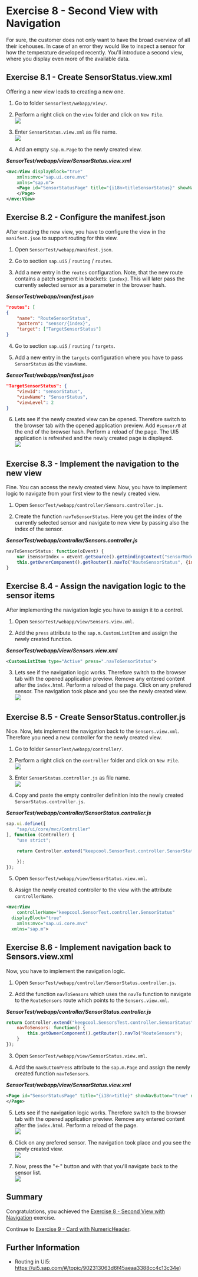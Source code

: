 # Exercise 8 - Second View with Navigation

For sure, the customer does not only want to have the broad overview of all their icehouses. In case of an error they would like to inspect a sensor for how the temperature developed recently. You'll introduce a second view, where you display even more of the available data.

## Exercise 8.1 - Create SensorStatus.view.xml

Offering a new view leads to creating a new one.

1. Go to folder `SensorTest/webapp/view/`.

2. Perform a right click on the `view` folder and click on `New File`.
<br>![](images/08_01_0010.png)

3. Enter `SensorStatus.view.xml` as file name.
<br>![](images/08_01_0020.png)

4. Add an empty `sap.m.Page` to the newly created view.

***SensorTest/webapp/view/SensorStatus.view.xml***

````xml
<mvc:View displayBlock="true"
	xmlns:mvc="sap.ui.core.mvc"
	xmlns="sap.m">
	<Page id="SensorStatusPage" title="{i18n>titleSensorStatus}" showNavButton="true">
	</Page>
</mvc:View>
````

## Exercise 8.2 - Configure the manifest.json

After creating the new view, you have to configure the view in the `manifest.json` to support routing for this view.

1. Open `SensorTest/webapp/manifest.json`.

2. Go to section `sap.ui5` / `routing` / `routes`.

3. Add a new entry in the `routes` configuration. Note, that the new route contains a patch segment in brackets: `{index}`. This will later pass the currently selected sensor as a parameter in the browser hash.

***SensorTest/webapp/manifest.json***

````json
"routes": [
{
    "name": "RouteSensorStatus",
    "pattern": "sensor/{index}",
    "target": ["TargetSensorStatus"]
}
````

4. Go to section `sap.ui5` / `routing` / `targets`.

5. Add a new entry in the `targets` configuration where you have to pass `SensorStatus` as the `viewName`.

***SensorTest/webapp/manifest.json***

````json
"TargetSensorStatus": {
    "viewId": "sensorStatus",
    "viewName": "SensorStatus",
    "viewLevel": 2
}
````

6. Lets see if the newly created view can be opened. Therefore switch to the browser tab with the opened application preview. Add `#sensor/0` at the end of the browser hash. Perform a reload of the page. The UI5 application is refreshed and the newly created page is displayed.
<br>![](images/08_02_0010.png)

## Exercise 8.3 - Implement the navigation to the new view

Fine. You can access the newly created view. Now, you have to implement logic to navigate from your first view to the newly created view.

1. Open `SensorTest/webapp/controller/Sensors.controller.js`.

2. Create the function `navToSensorStatus`. Here you get the index of the currently selected sensor and navigate to new view by passing also the index of the sensor.

***SensorTest/webapp/controller/Sensors.controller.js***

````js
navToSensorStatus: function(oEvent) {
    var iSensorIndex = oEvent.getSource().getBindingContext("sensorModel").getProperty("index");
    this.getOwnerComponent().getRouter().navTo("RouteSensorStatus", {index: iSensorIndex});
}
````

## Exercise 8.4 - Assign the navigation logic to the sensor items

After implementing the navigation logic you have to assign it to a control.

1. Open `SensorTest/webapp/view/Sensors.view.xml`.

2. Add the `press` attribute to the `sap.m.CustomListItem` and assign the newly created function.

***SensorTest/webapp/view/Sensors.view.xml***

````xml
<CustomListItem type="Active" press=".navToSensorStatus">
````

3. Lets see if the navigation logic works. Therefore switch to the browser tab with the opened application preview. Remove any entered content after the `index.html`. Perform a reload of the page. Click on any prefered sensor. The navigation took place and you see the newly created view.
<br>![](images/08_04_0010.png)

## Exercise 8.5 - Create SensorStatus.controller.js
Nice. Now, lets implement the navigation back to the `Sensors.view.xml`. Therefore you need a new controller for the newly created view.

1. Go to folder `SensorTest/webapp/controller/`.

2. Perform a right click on the `controller` folder and click on `New File`.
<br>![](images/08_05_0010.png)

3. Enter `SensorStatus.controller.js` as file name.
<br>![](images/08_05_0020.png)

4. Copy and paste the empty controller definition into the newly created `SensorStatus.controller.js`.

***SensorTest/webapp/controller/SensorStatus.controller.js***

````js
sap.ui.define([
	"sap/ui/core/mvc/Controller"
], function (Controller) {
	"use strict";

	return Controller.extend("keepcool.SensorTest.controller.SensorStatus", {

	});
});
````

5. Open `SensorTest/webapp/view/SensorStatus.view.xml`.

6. Assign the newly created controller to the view with the attribute `controllerName`.

````xml
<mvc:View 
    controllerName="keepcool.SensorTest.controller.SensorStatus" 
  displayBlock="true" 
	xmlns:mvc="sap.ui.core.mvc" 
  xmlns="sap.m">
  ````

## Exercise 8.6 - Implement navigation back to Sensors.view.xml

Now, you have to implement the navigation logic.

1. Open `SensorTest/webapp/controller/SensorStatus.controller.js`.

2. Add the function `navToSensors` which uses the `navTo` function to navigate to the `RouteSensors` route which points to the `Sensors.view.xml`.

***SensorTest/webapp/controller/SensorStatus.controller.js***

````js
return Controller.extend("keepcool.SensorsTest.controller.SensorStatus", {
	navToSensors: function() {
		this.getOwnerComponent().getRouter().navTo("RouteSensors");
	}
});
````

3. Open `SensorTest/webapp/view/SensorStatus.view.xml`.

4. Add the `navButtonPress` attribute to the `sap.m.Page` and assign the newly created function `navToSensors`.

***SensorTest/webapp/view/SensorStatus.view.xml***

````xml
<Page id="SensorStatusPage" title="{i18n>title}" showNavButton="true" navButtonPress=".navToSensors">
</Page>
````

5. Lets see if the navigation logic works. Therefore switch to the browser tab with the opened application preview. Remove any entered content after the `index.html`. Perform a reload of the page. 
<br>![](images/08_06_0010.png)

6. Click on any prefered sensor. The navigation took place and you see the newly created view.
<br>![](images/08_06_0020.png)

7. Now, press the "&#8592;" button and with that you'll navigate back to the sensor list.
<br>![](images/08_06_0030.png)

## Summary

Congratulations, you achieved the [Exercise 8 - Second View with Navigation](#exercise-8---second-view-with-navigation) exercise.

Continue to [Exercise 9 - Card with NumericHeader](../ex9/README.md).


## Further Information

* Routing in UI5: https://ui5.sap.com/#/topic/902313063d6f45aeaa3388cc4c13c34e)